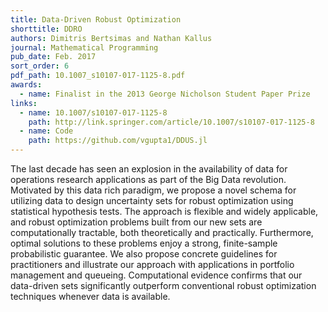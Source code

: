 ```yaml
---
title: Data-Driven Robust Optimization
shorttitle: DDRO
authors: Dimitris Bertsimas and Nathan Kallus
journal: Mathematical Programming
pub_date: Feb. 2017
sort_order: 6
pdf_path: 10.1007_s10107-017-1125-8.pdf
awards:
  - name: Finalist in the 2013 George Nicholson Student Paper Prize
links:
  - name: 10.1007/s10107-017-1125-8
    path: http://link.springer.com/article/10.1007/s10107-017-1125-8
  - name: Code
    path: https://github.com/vgupta1/DDUS.jl
---
```

The last decade has seen an explosion in the availability of data for operations research applications as part of the Big Data revolution. Motivated by this data rich paradigm, we propose a novel schema for utilizing data to design uncertainty sets for robust optimization using statistical hypothesis tests. The approach is flexible and widely applicable, and robust optimization problems built from our new sets are computationally tractable, both theoretically and practically. Furthermore, optimal solutions to these problems enjoy a strong, finite-sample probabilistic guarantee. We also propose concrete guidelines for practitioners and illustrate our approach with applications in portfolio management and queueing. Computational evidence confirms that our data-driven sets significantly outperform conventional robust optimization techniques whenever data is available.